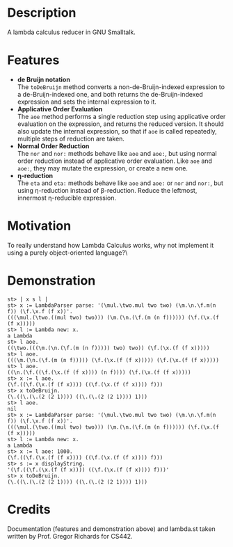 # Description
A lambda calculus reducer in GNU Smalltalk.

# Features
* **de Bruijn notation**\
The `toDeBruijn` method converts a non-de-Bruijn-indexed expression to a de-Bruijn-indexed one, and both
returns the de-Bruijn-indexed expression and sets the internal expression to it.
* **Applicative Order Evaluation**\
The `aoe` method performs a single reduction step using applicative order evaluation on the expression, and
returns the reduced version. It should also update the internal expression, so that if `aoe` is called repeatedly,
multiple steps of reduction are taken.
* **Normal Order Reduction**\
The `nor` and `nor:` methods behave like `aoe` and `aoe:`, but using normal order reduction instead of applicative
order evaluation. Like `aoe` and `aoe:`, they may mutate the expression, or create a new one.
* **η-reduction**\
The `eta` and `eta:` methods behave like `aoe` and `aoe:` or `nor` and `nor:`, but using η-reduction instead of β-reduction.
Reduce the leftmost, innermost η-reducible expression.

# Motivation
To really understand how Lambda Calculus works, why not implement it using a purely object-oriented language?\

# Demonstration
```
st> | x s l |
st> x := LambdaParser parse: '(\mul.\two.mul two two) (\m.\n.\f.m(n f)) (\f.\x.f (f x))'.
(((\mul.(\two.((mul two) two))) (\m.(\n.(\f.(m (n f)))))) (\f.(\x.(f (f x)))))
st> l := Lambda new: x.
a Lambda
st> l aoe.
((\two.(((\m.(\n.(\f.(m (n f))))) two) two)) (\f.(\x.(f (f x)))))
st> l aoe.
(((\m.(\n.(\f.(m (n f))))) (\f.(\x.(f (f x))))) (\f.(\x.(f (f x)))))
st> l aoe.
((\n.(\f.((\f.(\x.(f (f x)))) (n f)))) (\f.(\x.(f (f x)))))
st> x := l aoe.
(\f.((\f.(\x.(f (f x)))) ((\f.(\x.(f (f x)))) f)))
st> x toDeBruijn.
(\.((\.(\.(2 (2 1)))) ((\.(\.(2 (2 1)))) 1)))
st> l aoe.
nil
st> x := LambdaParser parse: '(\mul.\two.mul two two) (\m.\n.\f.m(n f)) (\f.\x.f (f x))'.
(((\mul.(\two.((mul two) two))) (\m.(\n.(\f.(m (n f)))))) (\f.(\x.(f (f x)))))
st> l := Lambda new: x.
a Lambda
st> x := l aoe: 1000.
(\f.((\f.(\x.(f (f x)))) ((\f.(\x.(f (f x)))) f)))
st> s := x displayString.
'(\f.((\f.(\x.(f (f x)))) ((\f.(\x.(f (f x)))) f)))'
st> x toDeBruijn.
(\.((\.(\.(2 (2 1)))) ((\.(\.(2 (2 1)))) 1)))
```
# Credits
Documentation (features and demonstration above) and lambda.st taken written by Prof. Gregor Richards for CS442.
